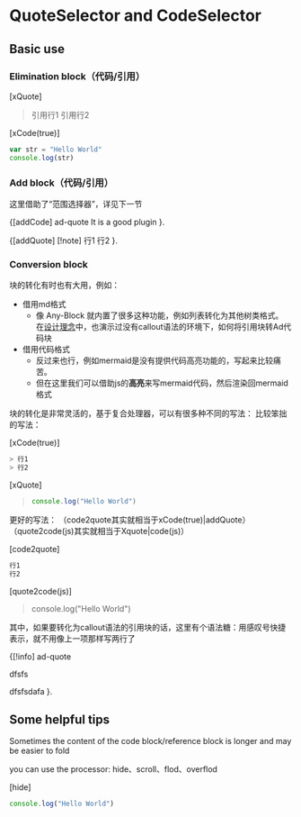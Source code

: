 # QuoteSelector and CodeSelector

## Basic use

### Elimination block（代码/引用）

[xQuote]
> 引用行1
> 引用行2

[xCode(true)]
```js
var str = "Hello World"
console.log(str)
```


### Add block（代码/引用）

这里借助了“范围选择器”，详见下一节

{[addCode]
ad-quote
It is a good plugin
}.

{[addQuote]
[!note]
行1
行2
}.


### Conversion block

块的转化有时也有大用，例如：
- 借用md格式
	- 像 Any-Block 就内置了很多这种功能，例如列表转化为其他树类格式。
	  在[设计理念](5.%20Plug-in%20design%20concept.md)中，也演示过没有callout语法的环境下，如何将引用块转Ad代码块
- 借用代码格式
	- 反过来也行，例如mermaid是没有提供代码高亮功能的，写起来比较痛苦。
	- 但在这里我们可以借助js的**高亮**来写mermaid代码，然后渲染回mermaid格式

块的转化是非常灵活的，基于复合处理器，可以有很多种不同的写法：
比较笨拙的写法：

[xCode(true)]
```js
> 行1
> 行2
```

[xQuote]
> ```js
> console.log("Hello World")
> ```

更好的写法：
（code2quote其实就相当于xCode(true)|addQuote）
（quote2code(js)其实就相当于Xquote|code(js)）

[code2quote]
```js
行1
行2
```

[quote2code(js)]
> console.log("Hello World")

其中，如果要转化为callout语法的引用块的话，这里有个语法糖：用感叹号快捷表示，就不用像上一项那样写两行了

{[!info]
ad-quote

dfsfs

dfsfsdafa
}.

## Some helpful tips

Sometimes the content of the code block/reference block is longer and may be easier to fold

you can use the processor: hide、scroll、flod、overflod

[hide]
```js
console.log("Hello World")
```

